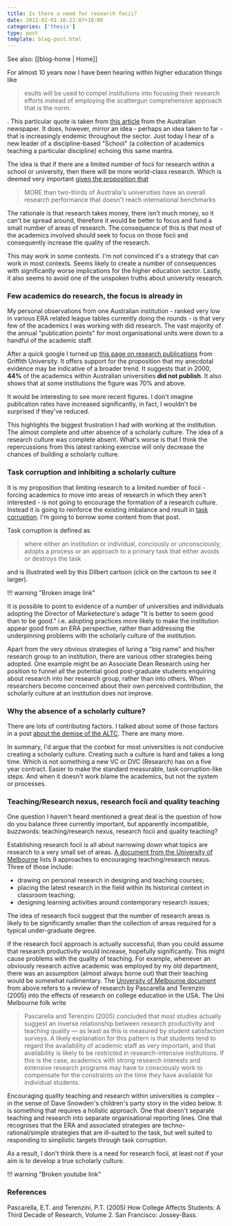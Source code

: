 ```yaml
---
title: Is there a need for research focii?
date: 2011-02-01 16:23:07+10:00
categories: ['thesis']
type: post
template: blog-post.html
---
```


See also: [[blog-home | Home]]

For almost 10 years now I have been hearing within higher education things like

> esults will be used to compel institutions into focusing their research efforts instead of employing the scattergun comprehensive approach that is the norm.

. This particular quote is taken from [this article](http://www.theaustralian.com.au/news/opinion/scattergun-sector-needs-some-diversity/story-e6frg6zo-1225997726770) from the Australian newspaper. It does, however, mirror an idea - perhaps an idea taken to far - that is increasingly endemic throughout the sector. Just today I hear of a new leader of a discipline-based "School" (a collection of academics teaching a particular discipline) echoing this same mantra.

The idea is that if there are a limited number of focii for research within a school or university, then there will be more world-class research. Which is deemed very important [given the proposition that](http://www.theaustralian.com.au/higher-education/most-universities-below-par-on-research/story-e6frgcjx-1225997730868)

> MORE than two-thirds of Australia's universities have an overall research performance that doesn't reach international benchmarks

The rationale is that research takes money, there isn't much money, so it can't be spread around, therefore it would be better to focus and fund a small number of areas of research. The consequence of this is that most of the academics involved should seek to focus on those focii and consequently increase the quality of the research.

This may work in some contexts. I'm not convinced it's a strategy that can work in most contexts. Seems likely to create a number of consequences with significantly worse implications for the higher education sector. Lastly, it also seems to avoid one of the unspoken truths about university research.

### Few academics do research, the focus is already in

My personal observations from one Australian institution - ranked very low in various ERA related league tables currently doing the rounds - is that very few of the academics I was working with did research. The vast majority of the annual "publication points" for most organisational units were down to a handful of the academic staff.

After a quick google I turned up [this page on research publications](http://www.griffith.edu.au/vc/ate/content_research_publications.html) from Griffith University. It offers support for the proposition that my anecdotal evidence may be indicative of a broader trend. It suggests that in 2000, **44%** of the academics within Australian universities **did not publish**. It also shows that at some institutions the figure was 70% and above.

It would be interesting to see more recent figures. I don't imagine publication rates have increased significantly, in fact, I wouldn't be surprised if they've reduced.

This highlights the biggest frustration I had with working at the institution. The almost complete and utter absence of a scholarly culture. The idea of a research culture was complete absent. What's worse is that I think the repercussions from this latest ranking exercise will only decrease the chances of building a scholarly culture.

### Task corruption and inhibiting a scholarly culture

It is my proposition that limiting research to a limited number of focii - forcing academics to move into areas of research in which they aren't interested - is not going to encourage the formation of a research culture. Instead it is going to reinforce the existing imbalance and result in [task corruption](/blog2/2009/03/04/task-corruption-in-teaching-university-negative-impact-of-place/). I'm going to borrow some content from that post.

Task corruption is defined as

> where either an institution or individual, conciously or unconsciously, adopts a process or an approach to a primary task that either avoids or destroys the task

and is illustrated well by this Dilbert cartoon (click on the cartoon to see it larger).

!!! warning "Broken image link"

It is possible to point to evidence of a number of universities and individuals adopting the Director of Marketecture's adage "It is better to seem good than to be good." i.e. adopting practices more likely to make the institution appear good from an ERA perspective, rather than addressing the underpinning problems with the scholarly culture of the institution.

Apart from the very obvious strategies of luring a "big name" and his/her research group to an institution, there are various other strategies being adopted. One example might be an Associate Dean Research using her position to funnel all the potential good post-graduate students enquiring about research into her research group, rather than into others. When researchers become concerned about their own perceived contribution, the scholarly culture at an institution does not improve.

### Why the absence of a scholarly culture?

There are lots of contributing factors. I talked about some of those factors in a post [about the demise of the ALTC](/blog2/2011/01/28/the-demise-of-altc/). There are many more.

In summary, I'd argue that the context for most universities is not conducive creating a scholarly culture. Creating such a culture is hard and takes a long time. Which is not something a new VC or DVC (Research) has on a five year contract. Easier to make the standard measurable, task corruption-like steps. And when it doesn't work blame the academics, but not the system or processes.

### Teaching/Research nexus, research focii and quality teaching

One question I haven't heard mentioned a great deal is the question of how do you balance three currently important, but apparently incompatible, buzzwords: teaching/research nexus, research focii and quality teaching?

Establishing research focii is all about narrowing down what topics are research to a very small set of areas. [A document from the University of Melbourne](http://www.cshe.unimelb.edu.au/pdfs/TR_Nexus.pdf) lists 9 approaches to encouraging teaching/research nexus. Three of those include:

- drawing on personal research in designing and teaching courses;
- placing the latest research in the field within its historical context in classroom teaching;
- designing learning activities around contemporary research issues;

The idea of research focii suggest that the number of research areas is likely to be significantly smaller than the collection of areas required for a typical under-graduate degree.

If the research focii approach is actually successful, than you could assume that research productivity would increase, hopefully significantly. This might cause problems with the quality of teaching. For example, whenever an obviously research active academic was employed by my old department, there was an assumption (almost always borne out) that their teaching would be somewhat rudimentary. The [University of Melbourne document](http://www.cshe.unimelb.edu.au/pdfs/TR_Nexus.pdf) from above refers to a review of research by Pascarella and Terenzini (2005) into the effects of research on college education in the USA. The Uni Melbourne folk write

> Pascarella and Terenzini (2005) concluded that most studies actually suggest an inverse relationship between research productivity and teaching quality — as least as this is measured by student satisfaction surveys. A likely explanation for this pattern is that students tend to regard the availability of academic staff as very important, and that availability is likely to be restricted in research-intensive institutions. If this is the case, academics with strong research interests and extensive research programs may have to consciously work to compensate for the constraints on the time they have available for individual students.

Encouraging quality teaching and research within universities is complex - in the sense of Dave Snowden's children's party story in the video below. It is something that requires a holistic approach. One that doesn't separate teaching and research into separate organisational reporting lines. One that recognises that the ERA and associated strategies are techno-rational/simple strategies that are ill-suited to the task, but well suited to responding to simplistic targets through task corruption.

As a result, I don't think there is a need for research focii, at least not if your aim is to develop a true scholarly culture.

!!! warning "Broken youtube link"

### References

Pascarella, E.T. and Terenzini, P.T. (2005) How College Affects Students: A Third Decade of Research, Volume 2. San Francisco: Jossey-Bass.